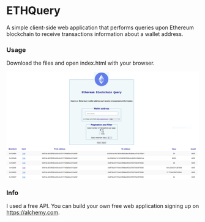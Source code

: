 # ETHQuery
A simple client-side web application that performs queries upon Ethereum blockchain to receive transactions information about a wallet address.

### Usage
Download the files and open index.html with your browser.

![Alt text](./ETHQuery.png?raw=true "Optional Title")

### Info
I used a free API. You can build your own free web application signing up on https://alchemy.com.
